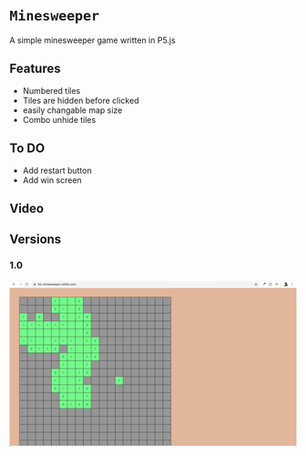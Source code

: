 # `Minesweeper`
A simple minesweeper game written in P5.js

## Features
* Numbered tiles
* Tiles are hidden before clicked
* easily changable map size
* Combo unhide tiles

## To DO
* Add restart button
* Add win screen


## Video

## Versions
### 1.0
![version 1.0](./readme-reousrces/website.png)